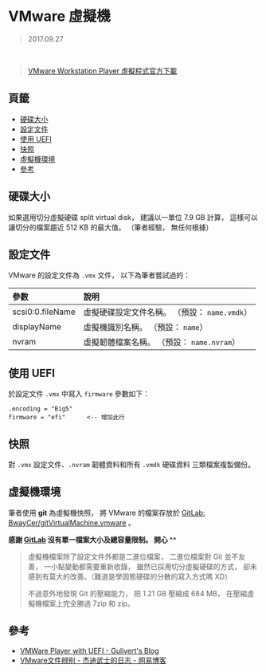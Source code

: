 VMware 虛擬機
=======


> 2017.09.27

<br>

> [VMware Workstation Player 虛擬程式官方下載](https://www.vmware.com/products/player/playerpro-evaluation.html)



## 頁籤


* [硬碟大小](#硬碟大小)
* [設定文件](#設定文件)
* [使用 UEFI](#使用-uefi)
* [快照](#快照)
* [虛擬機環境](#虛擬機環境)
* [參考](#參考)



## 硬碟大小


如果選用切分虛擬硬碟 split virtual disk，
建議以一單位 7.9 GB 計算，
這樣可以讓切分的檔案趨近 512 KB 的最大值。
（筆者經驗， 無任何根據）



## 設定文件


VMware 的設定文件為 `.vmx` 文件， 以下為筆者嘗試過的：


 參數            | 說明
:----            |:----
scsi0:0.fileName | 虛擬硬碟設定文件名稱。 （預設： `name.vmdk`）
displayName      | 虛擬機識別名稱。 （預設： `name`）
nvram            | 虛擬韌體檔案名稱。 （預設： `name.nvram`）



## 使用 UEFI


於設定文件 `.vmx` 中寫入 `firmware` 參數如下：


```
.encoding = "Big5"
firmware = "efi"      <-- 增加此行
```



## 快照


對 `.vmx` 設定文件、`.nvram` 韌體資料和所有 `.vmdk` 硬碟資料 三類檔案複製備份。



## 虛擬機環境


筆者使用 **git** 為虛擬機快照， 將 VMware 的檔案存放於
[GitLab: BwayCer/gitVirtualMachine.vmware](https://gitlab.com/BwayCer/gitVirtualMachine.vmware)
。

**感謝 [GitLab](https://gitlab.com/) 沒有單一檔案大小及總容量限制。 開心 ^^**

> 虛擬機檔案除了設定文件外都是二進位檔案，
> 二進位檔案對 Git 並不友善， 一小點變動都需要重新收錄，
> 雖然已採用切分虛擬硬碟的方式，
> 卻未感到有莫大的改善。（難道是學固態硬碟的分散的寫入方式嗎 XD）
>
> 不過意外地發現 Git 的壓縮能力，
> 把 1.21 GB 壓縮成 684 MB，
> 在壓縮虛擬機檔案上完全勝過 7zip 和 zip。



## 參考


* [VMWare Player with UEFI - Gulivert's Blog](http://gulivert.ch/vmware-player-with-uefi-bios/)
* [VMware文件辨别 - 杰迪武士的日志 - 网易博客](http://lijiwei19850620.blog.163.com/blog/static/97841538201111903625705/)

